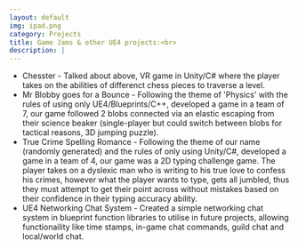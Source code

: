 ```yaml
---
layout: default
img: ipad.png
category: Projects
title: Game Jams & other UE4 projects:<br>
description: |
---
```

- Chesster - Talked about above, VR game in Unity/C# where the player takes on the abilities of differenct chess pieces to traverse a level. <br>
- Mr Blobby goes for a Bounce - Following the theme of 'Physics' with the rules of using only UE4/Blueprints/C++, developed a game in a team of 7, our game followed 2 blobs connected via an elastic escaping from their science beaker (single-player but could switch between blobs for tactical reasons, 3D jumping puzzle). <br>
- True Crime Spelling Romance - Following the theme of our name (randomly generated) and the rules of only using Unity/C#, developed a game in a team of 4, our game was a 2D typing challenge game. The player takes on a dyslexic man who is writing to his true love to confess his crimes, however what the player wants to type, gets all jumbled, thus they must attempt to get their point across without mistakes based on their confidence in their typing accuracy ability. <br>
- UE4 Networking Chat System - Created a simple networking chat system in blueprint function libraries to utilise in future projects, allowing functionaility like time stamps, in-game chat commands, guild chat and local/world chat. 